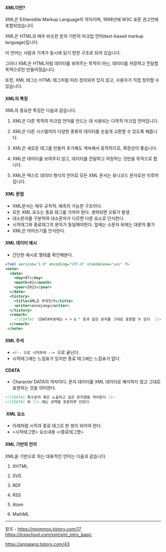 #### XML이란?

XML은 EXtensible Markup Language의 약자이며, 1998년에 W3C 표준 권고안에 포함되었습니다.

XML은 HTML과 매우 비슷한 문자 기반의 마크업 언어(text-based markup language)입니다.

이 언어는 사람과 기계가 동시에 읽기 편한 구조로 되어 있습니다.

그러나 XML은 HTML처럼 데이터를 보여주는 목적이 아닌, 데이터를 저장하고 전달할 목적으로만 만들어졌습니다.

또한, XML 태그는 HTML 태그처럼 미리 정의되어 있지 않고, 사용자가 직접 정의할 수 있습니다.


#### XML의 특징

XML의 중요한 특징은 다음과 같습니다.

1. XML은 다른 목적의 마크업 언어를 만드는 데 사용되는 다목적 마크업 언어입니다.

2. XML은 다른 시스템끼리 다양한 종류의 데이터를 손쉽게 교환할 수 있도록 해줍니다.

3. XML은 새로운 태그를 만들어 추가해도 계속해서 동작하므로, 확장성이 좋습니다.

4. XML은 데이터를 보여주지 않고, 데이터를 전달하고 저장하는 것만을 목적으로 합니다.

5. XML은 텍스트 데이터 형식의 언어로 모든 XML 문서는 유니코드 문자로만 이루어집니다.



#### XML 문법

- XML문서는 매우 규칙적, 예측이 가능한 구조이다.
- 모든 XML 요소는 종료 태그를 가져야 한다. 생략되면 오류가 발생.
- 대소문자를 구분하여 대소문자가 다르면 다른 요소로 인식한다.
- 시작태그와 종료태그의 문자가 동일해야한다. 앞에는 소문자 뒤에는 대문자 불가
- XML은 띄어쓰기를 인식한다.


#### XML 데이터 예시

- 간단한 예시로 형태를 확인해본다.

```xml
<?xml version="1.0" encoding="UTF-8" standalone="yes" ?>
<note>
  <date>
    <day>07</day>
    <month>01</month>
    <year>2021</year>
  </date>
  <tistory>
    <title>XML은 무엇인가</title>
    <writer>annajang</writer>
  </tistory>
  <remark>
    <![CDATA[  CDATA부분에는 < > & " 등과 같은 문자를 그대로 표현할 수 있다  ]]>
  </remark>
 </note>
```


#### XML 주석

- ```<!-- 으로 시작하여 --> ```으로 끝난다.
- 시작태그에는 느낌표가 있지만 종료 태그에는 느낌표가 없다.

  
#### CDATA

- Character DATA의 약자이다. 문자 데이터를 XML 데이터로 해석하지 않고 그대로 표현하는 것을 의미한다.

```xml
<![CDATA[ 특수문자 혹은 노출하고 싶은 문자열을 적어준다 ]]>
<![CDATA[ 와 ]]> 에는 공백을 포함하면 안된다.
```

  
####  XML 요소

- 아래처럼 시작과 종료 태그로 한 쌍이 되어야 한다.
- <시작태그명> 요소내용 </종료태그명>


#### XML 기반의 언어

XML을 기반으로 하는 대표적인 언어는 다음과 같습니다.

1. XHTML

2. SVG

3. RDF

4. RSS

5. Atom

6. MathML









---
참조 - https://mommoo.tistory.com/17
https://tcpschool.com/xml/xml_intro_basic

https://annajang.tistory.com/43

